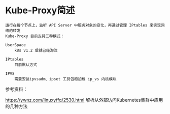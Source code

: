 # Kube-Proxy简述

```
运行在每个节点上，监听 API Server 中服务对象的变化，再通过管理 IPtables 来实现网络的转发
Kube-Proxy 目前支持三种模式：

UserSpace
    k8s v1.2 后就已经淘汰

IPtables
    目前默认方式

IPVS
    需要安装ipvsadm、ipset 工具包和加载 ip_vs 内核模块

```
参考资料：

https://ywnz.com/linuxyffq/2530.html  解析从外部访问Kubernetes集群中应用的几种方法  
